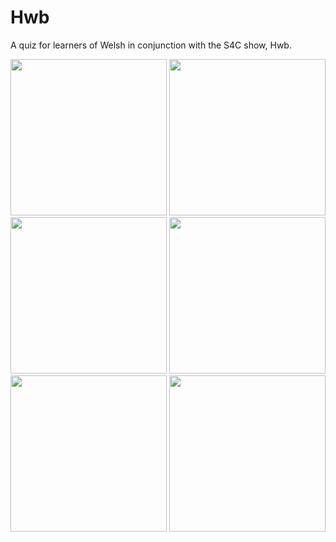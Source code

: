 Hwb
===

A quiz for learners of Welsh in conjunction with the S4C show, Hwb.


<img src="https://imgur.com/C0pBllO.png" width = "250px"/>

<img src="https://imgur.com/XzYVx4G.png" width = "250px"/>

<img src="https://imgur.com/t3xoObS.png" width = "250px"/>

<img src="https://imgur.com/gRhxdsI.png" width = "250px"/>

<img src="https://imgur.com/uOVhkt0.png" width = "250px"/>

<img src="https://imgur.com/tiMY77G.png" width = "250px"/>
